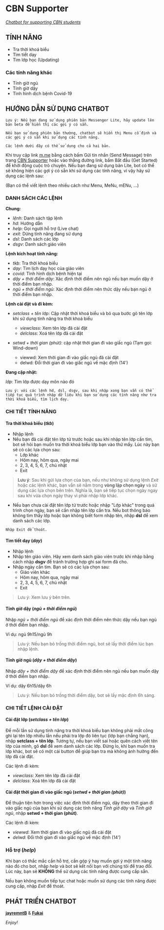 # CBN Supporter
[*Chatbot for supporting CBN students*](https://m.me/107868430903710)

## TÍNH NĂNG

* Tra thời khoá biểu
* Tìm tiết dạy
* Tìm lớp học (Updating)

### Các tính năng khác

* Tính giờ ngủ
* Tính giờ dậy
* Tình hình dịch bệnh Covid-19

## HƯỚNG DẪN SỬ DỤNG CHATBOT
``
Lưu ý: Nếu bạn đang sử dụng phiên bản Messenger Lite, hãy update lên bản beta để hiển thị các gợi ý có sẵn.
``

``
Nếu bạn sử dụng phiên bản thường, chatbot sẽ hiển thị Menu cố định và các gợi ý có sẵn khi sử dụng các tính năng.
``

``
Các lệnh dưới đây có thể sử dụng cho cả hai bản.
``

Khi truy cập link [m.me](https://m.me/107868430903710) bằng cách bấm Gửi tin nhắn (Send Message) trên trang [CBN Supporter](https://www.facebook.com/cbnsupporter/) hoặc vào thẳng đường link, bấm Bắt đầu (Get Started) để khởi động cuộc trò chuyện.
Nếu bạn đang sử dụng bản Lite, bot có thể sẽ không hiện các gợi ý có sẵn khi sử dụng các tính năng, vì vậy hãy sử dụng các lệnh sau:

(Bạn có thể viết lệnh theo nhiều cách như Menu, MeNu, mENu, ...)

### DANH SÁCH CÁC LỆNH

**Chung:**

- *lệnh*: Danh sách tập lệnh
- *hd*: Hướng dẫn
- *help*: Gọi người hỗ trợ (Live chat)
- *exit*: Dừng tính năng đang sử dụng
- *dsl*:  Danh sách các lớp
- *dsgv*: Danh sách giáo viên

**Lệnh kích hoạt tính năng:**
- *tkb*: Tra thời khoá biểu
- *dạy*: Tìm lịch dạy học của giáo viên
- *covid*: Tình hình dịch bệnh hiện tại
- *dậy + thời điểm dậy*: Xác định thời điểm nên ngủ nếu bạn muốn dậy ở thời điểm bạn nhập.
- *ngủ + thời điểm ngủ*: Xác định thời điểm nên thức dậy nếu bạn ngủ ở thời điểm bạn nhập.

**Lệnh cài đặt và đi kèm:**

  - *setclass + tên lớp*: Cập nhật thời khoá biểu và bỏ qua bước gõ tên lớp khi sử dụng tính năng tra thời khoá biểu
    - *viewclass*: Xem tên lớp đã cài đặt    
    - *delclass*:  Xoá tên lớp đã cài đặt   

  - *setwd + thời gian (phút)*: cập nhật thời gian đi vào giấc ngủ (Tạm gọi: Wind-down)
    - viewwd: Xem thời gian đi vào giấc ngủ đã cài đặt
    - delwd: Đổi thời gian đi vào giấc ngủ về mặc định (14')

**Đang cập nhật:**

  *lớp*: Tìm lớp được dạy môn nào đó

``
Lưu ý: với các lệnh hd, dsl, dsgv, sau khi nhập xong bạn vẫn có thể tiếp tục quá trình nhập dữ liệu khi bạn sử dụng các tính năng như tra thời khoá biểu, tìm lịch dạy.
``

### CHI TIẾT TÍNH NĂNG

#### Tra thời khoá biểu (*tkb*)
* Nhập lệnh
* Nếu bạn đã cài đặt tên lớp từ trước hoặc sau khi nhập tên lớp cần tìm, bot sẽ hỏi bạn muốn tra thời khoá biểu lớp bạn vào thứ mấy. Lúc này bạn sẽ có các lựa chọn sau:
  - Lớp khác
  - Hôm nay, hôm qua, ngày mai
  - 2, 3, 4, 5, 6, 7, chủ nhật
  - Exit
> **Lưu ý**: Sau khi gửi lựa chọn của bạn, nếu như không sử dụng lệnh *Exit* hoặc các lệnh khác, bạn vẫn sẽ nằm trong **vòng lặp chọn ngày** và sử dụng các lựa chọn bên trên. Nghĩa là, bạn sẽ tiếp tục chọn ngày ngay sau khi vừa chọn ngày thay vì phải nhập lớp khác.
* Nếu bạn chưa cài đặt tên lớp từ trước hoặc nhập "Lớp khác" trong quá trình chọn ngày, bạn sẽ cần nhập tên lớp cần tra. Nếu bot thông báo không tìm thấy lớp hoặc bạn không biết form nhập tên, nhập **dsl** để xem danh sách các lớp.

``
 Nhập Exit để thoát.
``

#### Tìm tiết dạy (*dạy*)
* Nhập lệnh
* Nhập tên giáo viên. Hãy xem danh sách giáo viên trước khi nhập bằng cách nhập **dsgv** để tránh trường hợp ghi sai form đã cho.
* Nhập ngày cần tìm. Bạn sẽ có các lựa chọn sau:
  - Giáo viên khác
  - Hôm nay, hôm qua, ngày mai
  - 2, 3, 4, 5, 6, 7, chủ nhật
  - Exit
> Lưu ý: Xem lưu ý bên trên.
####  Tính giờ dậy (*ngủ + thời điểm ngủ*)

Nhập *ngủ + thời điểm ngủ* để xác định thời điểm nên thức dậy nếu bạn ngủ ở thời điểm bạn nhập.

Ví dụ: ngủ 9h15/ngủ 9h
> Lưu ý: Nếu bạn bỏ trống thời điểm ngủ, bot sẽ lấy thời điểm lúc bạn nhập lệnh.

#### Tính giờ ngủ (*dậy + thời điểm dậy*)

Nhập *dậy +  thời điểm dậy* để xác định thời điểm nên ngủ nếu bạn muốn dậy ở thời điểm bạn nhập.

Ví dụ: dậy 6h15/dậy 6h
> Lưu ý: Nếu bạn bỏ trống thời điểm dậy, bot sẽ lấy mặc định 6h sáng.

### CHI TIẾT LỆNH CÀI ĐẶT

#### Cài đặt lớp (*setclass + tên lớp*)

Để mỗi lần sử dụng tính năng tra thời khoá biểu bạn không phải mất công ghi lại tên lớp nhiều lần nếu phải tra lớp đó liên tục (lớp bạn chẳng hạn), nhập **setclass + tên lớp**. Tương tự, nếu bạn viết sai hoặc quên cách viết tên lớp của mình, gõ **dsl** để xem danh sách các lớp.
Đừng lo, khi bạn muốn tra lớp khác, bot sẽ có một cái button để giúp bạn tra mà không ảnh hưởng đến lớp đã cài đặt.

Các lệnh đi kèm:
* *viewclass*: Xem tên lớp đã cài đặt
* *delclass*:  Xoá tên lớp đã cài đặt

#### Cài đặt thời gian đi vào giấc ngủ (*setwd + thời gian (phút)*)

Để thuận tiện hơn trong việc xác định thời điểm ngủ, dậy theo thời gian đi vào giấc ngủ của bạn khi sử dụng các tính năng *Tính giờ dậy* và *Tính giờ ngủ*, nhập **setwd + thời gian (phút)**.

Các lệnh đi kèm:
* *viewwd*: Xem thời gian đi vào giấc ngủ đã cài đặt
* *delwd*: Đổi thời gian đi vào giấc ngủ về mặc định (14')

### Hỗ trợ (*help*)
Khi bạn có thắc mắc cần hỗ trợ, cần góp ý hay muốn gợi ý một tính năng nào đó cho bot, nhập *help* và bot sẽ kết nối bạn với chúng tôi để trao đổi. Lúc này, bạn sẽ **KHÔNG** thể sử dụng các tính năng được cung cấp sẵn.

Nếu bạn không muốn tiếp tục chat hoặc muốn sử dụng các tính năng được cung cấp, nhập *Exit* để thoát.

## PHÁT TRIỂN CHATBOT

[**jayremntB**](https://www.facebook.com/jayremntB) & [**Fukai**](https://www.facebook.com/fukaijs)

*Enjoy!*
